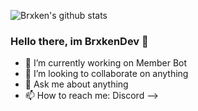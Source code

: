 ![Brxken's github stats](https://github-readme-stats.vercel.app/api?username=brxkendev)

### Hello there, im BrxkenDev 👋

- 🔭 I’m currently working on Member Bot
- 👯 I’m looking to collaborate on anything
- 💬 Ask me about anything
- 📫 How to reach me: Discord
-->
